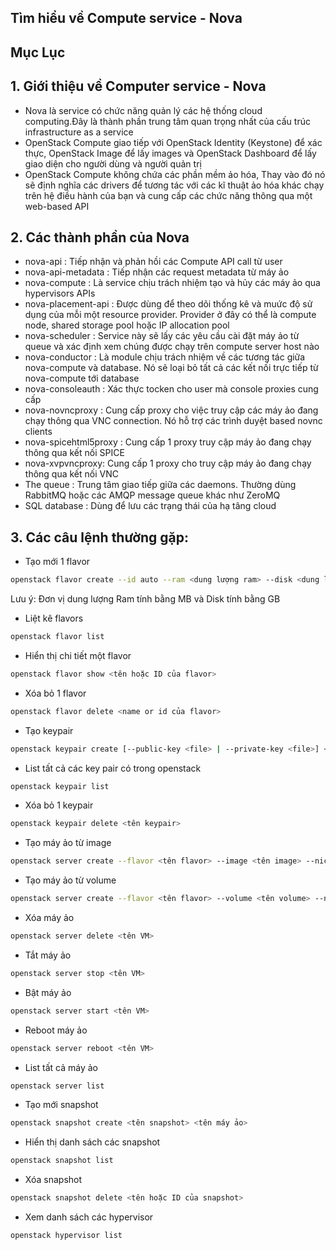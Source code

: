 ## Tìm hiểu về Compute service - Nova

## Mục Lục

## 1. Giới thiệu về Computer service - Nova
- Nova là service có chức năng quản lý các hệ thống cloud computing.Đây là thành phần trung tâm quan trọng nhất của cấu trúc infrastructure as a service
- OpenStack Compute giao tiếp với OpenStack Identity (Keystone) để xác thực, OpenStack Image để lấy images và OpenStack Dashboard để lấy giao diện cho người dùng và người quản trị
- OpenStack Compute không chứa các phần mềm ảo hóa, Thay vào đó nó sẽ định nghĩa các drivers để tương tác với các kĩ thuật ảo hóa khác chạy trên hệ điều hành của bạn và cung cấp các chức năng thông qua một web-based API

## 2. Các thành phần của Nova
- nova-api : Tiếp nhận và phản hồi các Compute API call từ user 
- nova-api-metadata : Tiếp nhận các request metadata từ máy ảo
- nova-compute : Là service chịu trách nhiệm tạo và hủy các máy ảo qua hypervisors APIs
- nova-placement-api : Được dùng để theo dõi thống kê và muức độ sử dụng của mỗi một resource provider. Provider ở đây có thể là compute node, shared storage pool hoặc IP allocation pool
- nova-scheduler : Service này sẽ lấy các yêu cầu cài đặt máy ảo từ queue và xác định xem chúng được chạy trên compute server host nào
- nova-conductor : Là module chịu trách nhiệm về các tương tác giữa nova-compute và database. Nó sẽ loại bỏ tất cả các kết nối trực tiếp từ nova-compute tới database
- nova-consoleauth : Xác thực tocken cho user mà console proxies cung cấp
- nova-novncproxy : Cung cấp proxy cho việc truy cập các máy ảo đang chạy thông qua VNC connection. Nó hỗ trợ các trình duyệt based novnc clients
- nova-spicehtml5proxy : Cung cấp 1 proxy truy cập máy ảo đang chạy thông qua kết nối SPICE
- nova-xvpvncproxy: Cung cấp 1 proxy cho truy cập máy ảo đang chạy thông qua kết nối VNC
- The queue : Trung tâm giao tiếp giữa các daemons. Thường dùng RabbitMQ hoặc các AMQP message queue khác như ZeroMQ
- SQL database : Dùng để lưu các trạng thái của hạ tâng cloud

## 3. Các câu lệnh thường gặp:
- Tạo mới 1 flavor
```sh
openstack flavor create --id auto --ram <dung lượng ram> --disk <dung lượng disk> --vcpu <số lượng cpu> --public <tên flavor>
```
Lưu ý: Đơn vị dung lượng Ram tính bằng MB và Disk tính bằng GB
- Liệt kê flavors
```sh
openstack flavor list
```

- Hiển thị chi tiết một flavor
```sh
openstack flavor show <tên hoặc ID của flavor>
```

- Xóa bỏ 1 flavor
```sh
openstack flavor delete <name or id của flavor>
```

- Tạo keypair
```sh
openstack keypair create [--public-key <file> | --private-key <file>] <name>
```

- List tất cả các key pair có trong openstack
```sh
openstack keypair list
```

- Xóa bỏ 1 keypair
```sh
openstack keypair delete <tên keypair>
```

- Tạo máy ảo từ image
```sh
openstack server create --flavor <tên flavor> --image <tên image> --nic net-id=<id của network> --security-group <tên security group> --key-name <tên keypair> <tên vm>
```

- Tạo máy ảo từ volume
```sh
openstack server create --flavor <tên flavor> --volume <tên volume> --nic net-id=<id của network> --security-group <tên security group> --key-name <tên keypair> <tên vm>
```

- Xóa máy ảo
```sh
openstack server delete <tên VM>
```

- Tắt máy ảo
```sh
openstack server stop <tên VM>
```

- Bật máy ảo
```sh
openstack server start <tên VM>
```

- Reboot máy ảo
```sh
openstack server reboot <tên VM>
```

- List tất cả máy ảo
```sh
openstack server list
```

- Tạo mới snapshot
```sh
openstack snapshot create <tên snapshot> <tên máy ảo>
```

- Hiển thị danh sách các snapshot
```sh
openstack snapshot list
```

- Xóa snapshot
```sh
openstack snapshot delete <tên hoặc ID của snapshot>
```

- Xem danh sách các hypervisor
```sh
openstack hypervisor list
```

